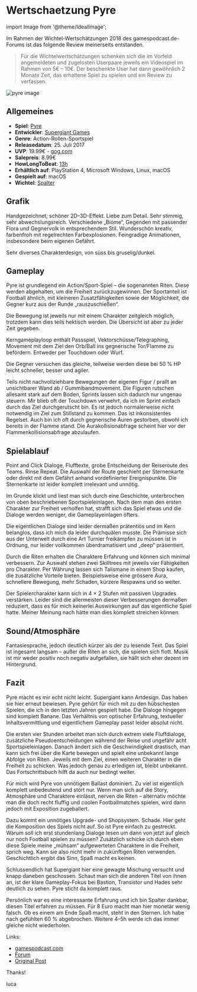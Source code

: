 # Wertschaetzung Pyre

import Image from '@theme/IdealImage';

Im Rahmen der Wichtel-Wertschätzungen 2018 des gamespodcast.de-Forums ist das folgende Review meinerseits entstanden.

> Für die Wichtelwertschätzungen schenken sich die im Vorfeld angemeldeten und zugelosten Userpaare jeweils ein Videospiel im Rahmen von 5€ – 10€. Der
> beschenkte User hat dann gewöhnlich 2 Monate Zeit, das erhaltene Spiel zu spielen und ein Review zu verfassen.

![pyre image](/assets/images/gaming/pyre.jpg)

<!--truncate-->

## Allgemeines

- **Spiel**: [Pyre](https://www.supergiantgames.com/games/pyre/)
- **Entwickler**: [Supergiant Games](https://www.supergiantgames.com/)
- **Genre**: Action-Rollen-Sportspiel
- **Releasedatum**: 25. Juli 2017
- **UVP**: 19.99€ - [gog.com](https://www.gog.com/game/pyre)
- **Salepreis**: 8.99€
- **HowLongToBeat**: [13h](https://howlongtobeat.com/game.php?id=40340)
- **Erhältlich auf**: PlayStation 4, Microsoft Windows, Linux, macOS
- **Gespielt auf**: macOS
- **Wichtel**: [Spalter](https://forum.gamespodcast.de/memberlist.php?mode=viewprofile&u=244)

## Grafik

Handgezeichnet, schöner 2D–3D-Effekt. Liebe zum Detail. Sehr stimmig, sehr abwechslungsreich. Verschiedene „Biome“,
Gegenden mit passender Flora und Gegnervolk in entsprechendem Stil. Wunderschön kreativ, farbenfroh mit regelrechten
Farbexplosionen. Feingradige Animationen, insbesondere beim eigenen Gefährt.

Sehr diverses Charakterdesign, von süss bis gruselig/dunkel.

## Gameplay

Pyre ist grundlegend ein Action/Sport-Spiel – die sogenannten Riten. Diese werden abgehalten, um die Freiheit
zurückzugewinnen. Der Sportanteil ist Football ähnlich, mit kleineren Zusatzfähigkeiten sowie der Möglichkeit, die
Gegner kurz aus der Runde „rauszuschießen“.

Die Bewegung ist jeweils nur mit einem Charakter zeitgleich möglich, trotzdem kann dies teils hektisch werden. Die Übersicht
ist aber zu jeder Zeit gegeben.

Kerngameplayloop enthält Passspiel, Vektorschüsse/Telegraphing, Movement mit dem Ziel den Orb/Ball ins gegnerische
Tor/Flamme zu befördern. Entweder per Touchdown oder Wurf.

Die Gegner versuchen das gleiche, teilweise werden diese bei 50 % HP leicht schneller, besser und agiler.

Teils nicht nachvollziehbare Bewegungen der eigenen Figur / prallt an unsichtbarer Wand ab / Gummibandmovement. Die
Figuren rutschen allesamt stark auf dem Boden, Sprints lassen sich dadurch nur ungenau steuern. Mir blieb oft der
Touchdown verwehrt, da ich im Sprint einfach durch das Ziel durchgerutscht bin. Es ist jedoch normalerweise nicht notwendig
im Ziel zum Stillstand zu kommen. Das ist inkonsistentes Regelset. Auch bin ich oft durch gegnerische Auren gestorben, obwohl
ich bereits in der Flamme stand. Die Aurakollisionabfrage scheint hier vor der Flammenkollisionsabfrage abzulaufen.

## Spielablauf

Point and Click Dialoge, Flufftexte, grobe Entscheidung der Reiseroute des Teams. Rinse Repeat. Die Auswahl der Route
geschieht per Sternenkarte oder direkt mit dem Gefährt anhand vordefinierter Ereignispunkte. Die Sternenkarte ist
leider komplett irrelevant und unnötig.

Im Grunde klickt und liest man sich durch eine Geschichte, unterbrochen von oben beschriebenen Sportspieleinlagen. Nach
dem man den ersten Charakter zur Freiheit verholfen hat, strafft sich das Spiel etwas und die Dialoge werden weniger,
die Gameplayeinlagen öfters.

Die eigentlichen Dialoge sind leider dermaßen prätentiös und im Kern belanglos, dass ich mich da leider
durchquälen musste. Die Prämisse sich aus der Unterwelt durch eine Art Turnier freikämpfen zu müssen ist in Ordnung, nur
leider vollkommen überdramatisiert und „deep“ präsentiert.

Durch die Riten erhalten die Charaktere Erfahrung und können sich minimal verbessern. Zur Auswahl stehen zwei
Skilltrees mit jeweils vier Fähigkeiten pro Charakter. Per Währung lassen sich Talismane in einem Shop kaufen, die
zusätzliche Vorteile bieten. Beispielsweise eine grössere Aura, schnellere Bewegung, mehr Schaden, kürzere Respawns
und so weiter.

Der Spielercharakter kann sich in 4 × 2 Stufen mit passiven Upgrades verstärken. Leider sind die allermeisten dieser
Verbesserungen dermaßen reduziert, dass es für mich keinerlei Auswirkungen auf das eigentliche Spiel hatte. Meiner
Meinung nach hätte man dies komplett streichen können.

## Sound/Atmosphäre

Fantasiesprache, jedoch deutlich kürzer als der zu lesende Text. Das Spiel ist ingesamt langsam – außer die Riten an sich,
die spielen sich flott. Musik ist mir weder positiv noch negativ aufgefallen, sie hällt sich eher dezent im Hintergrund.

## Fazit

Pyre macht es mir echt nicht leicht. Supergiant kann Artdesign. Das haben sie hier erneut bewiesen. Pyre gehört für
mich mit zu den hübschesten Spielen, die ich in den letzten Jahren gespielt habe. Die Dialoge hingegen sind komplett
Banane. Das Verhältnis von optischer Erfahrung, textueller Inhaltsvermittlung und eigentlichem Gameplay passt leider
absolut nicht.

Die ersten vier Stunden arbeitet man sich durch extrem viele Fluffdialoge, zusätzliche Pseudoentscheidungen während der Reise
und ungefähr acht Sportspieleinlagen. Danach ändert sich die Geschwindigkeit drastisch, man kann sich frei über die Karte bewegen
und spielt eine unbekannt lange Abfolge von Riten. Jeweils mit dem Ziel, einen weiteren Charakter in die Freiheit zu schicken.
Was jedoch genau zu erledigen ist, bleibt unbekannt. Das Fortschrittsbuch hilft da auch nur bedingt weiter.

Für mich wird Pyre von unnötigem Ballast dominiert. Zu viel ist eigentlich komplett unbedeutend und stört nur. Wenn man
sich auf die Story, Atmosphäre und Charaktere einlässt, nerven die Riten – alternativ möchte man die doch recht fluffig
und coolen Footballmatches spielen, wird dann jedoch mit Exposition zugeballert.

Dazu kommt ein unnötiges Upgrade- und Shopsystem. Schade. Hier geht die Komposition des Spiels nicht auf. So ist Pyre einfach zu gestreckt.
Warum soll ich erst stundenlang Dialoge lesen um dann von jetzt auf gleich nur noch Football spielen zu müssen?
Zusätzlich schicke ich durch eben diese Spiele meine „mühsam“ aufgewerteten Charaktere in die Freiheit, sprich weg.
Kann sie also nicht mehr in zukünftigen Riten verwenden. Geschichtlich ergibt das Sinn, Spaß macht es keinen.

Schlussendlich hat Supergiant hier eine gewagte Mischung versucht und knapp daneben geschossen. Schaut man sich die anderen
Titel von ihnen an, ist der klare Gameplay-Fokus bei Bastion, Transistor und Hades sehr deutlich zu sehen. Pyre sticht da komplett
raus.

Persönlich war es eine interessante Erfahrung und ich bin Spalter dankbar, diesen Titel erfahren zu müssen. Für 8 Euro
macht man hier monetär wenig falsch. Ob es einem am Ende Spaß macht, steht in den Sternen. Ich habe nach gefühlten 60 %
abgebrochen. Weitere 4–5h werde ich das immer gleiche nicht wiederholen.

Links:

- [gamespodcast.com](https://www.gamespodcast.de/)
- [Forum](https://forum.gamespodcast.de/index.php)
- [Original Post](https://forum.gamespodcast.de/viewtopic.php?f=2&t=4191#p89303)

Thanks!

luca
